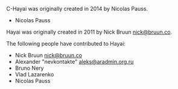 C-Hayai was originally created in 2014 by Nicolas Pauss.

* Nicolas Pauss


Hayai was originally created in 2011 by Nick Bruun <nick@bruun.co>.

The following people have contributed to Hayai:

* Nick Bruun <nick@bruun.co>
* Alexander "nevkontakte" <aleks@aradmin.org.ru>
* Bruno Nery
* Vlad Lazarenko
* Nicolas Pauss
